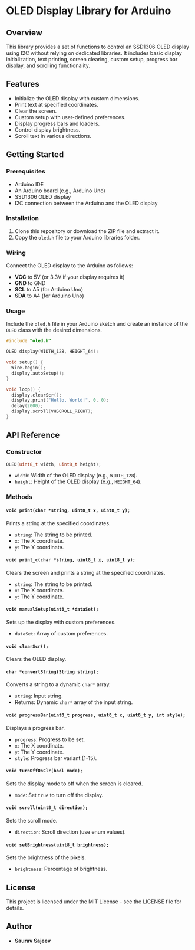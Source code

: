 # OLED Display Library for Arduino

## Overview

This library provides a set of functions to control an SSD1306 OLED display using I2C without relying on dedicated libraries. It includes basic display initialization, text printing, screen clearing, custom setup, progress bar display, and scrolling functionality.

## Features

- Initialize the OLED display with custom dimensions.
- Print text at specified coordinates.
- Clear the screen.
- Custom setup with user-defined preferences.
- Display progress bars and loaders.
- Control display brightness.
- Scroll text in various directions.

## Getting Started

### Prerequisites

- Arduino IDE
- An Arduino board (e.g., Arduino Uno)
- SSD1306 OLED display
- I2C connection between the Arduino and the OLED display

### Installation

1. Clone this repository or download the ZIP file and extract it.
2. Copy the `oled.h` file to your Arduino libraries folder.

### Wiring

Connect the OLED display to the Arduino as follows:

- **VCC** to 5V (or 3.3V if your display requires it)
- **GND** to GND
- **SCL** to A5 (for Arduino Uno)
- **SDA** to A4 (for Arduino Uno)

### Usage

Include the `oled.h` file in your Arduino sketch and create an instance of the `OLED` class with the desired dimensions.

```cpp
#include "oled.h"

OLED display(WIDTH_128, HEIGHT_64);

void setup() {
  Wire.begin();
  display.autoSetup();
}

void loop() {
  display.clearScr();
  display.print("Hello, World!", 0, 0);
  delay(2000);
  display.scroll(VHSCROLL_RIGHT);
}
```

## API Reference

### Constructor

```cpp
OLED(uint8_t width, uint8_t height);
```

- `width`: Width of the OLED display (e.g., `WIDTH_128`).
- `height`: Height of the OLED display (e.g., `HEIGHT_64`).

### Methods

#### `void print(char *string, uint8_t x, uint8_t y);`

Prints a string at the specified coordinates.

- `string`: The string to be printed.
- `x`: The X coordinate.
- `y`: The Y coordinate.

#### `void print_c(char *string, uint8_t x, uint8_t y);`

Clears the screen and prints a string at the specified coordinates.

- `string`: The string to be printed.
- `x`: The X coordinate.
- `y`: The Y coordinate.

#### `void manualSetup(uint8_t *dataSet);`

Sets up the display with custom preferences.

- `dataSet`: Array of custom preferences.

#### `void clearScr();`

Clears the OLED display.

#### `char *convertString(String string);`

Converts a string to a dynamic `char*` array.

- `string`: Input string.
- Returns: Dynamic `char*` array of the input string.

#### `void progressBar(uint8_t progress, uint8_t x, uint8_t y, int style);`

Displays a progress bar.

- `progress`: Progress to be set.
- `x`: The X coordinate.
- `y`: The Y coordinate.
- `style`: Progress bar variant (1-15).

#### `void turnOffOnClr(bool mode);`

Sets the display mode to off when the screen is cleared.

- `mode`: Set `true` to turn off the display.

#### `void scroll(uint8_t direction);`

Sets the scroll mode.

- `direction`: Scroll direction (use enum values).

#### `void setBrightness(uint8_t brightness);`

Sets the brightness of the pixels.

- `brightness`: Percentage of brightness.

## License

This project is licensed under the MIT License - see the LICENSE file for details.

## Author

- **Saurav Sajeev**

